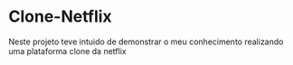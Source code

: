 # Clone-Netflix
 Neste projeto teve intuido de demonstrar o meu conhecimento realizando uma plataforma clone da netflix
